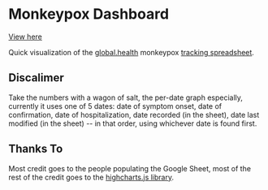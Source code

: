 # Monkeypox Dashboard

[View here](https://george3d6.github.io/Monkeypox-Dashboard/)

Quick visualization of the [global.health](https://global.health/) monkeypox [tracking spreadsheet](https://docs.google.com/spreadsheets/d/1CEBhao3rMe-qtCbAgJTn5ZKQMRFWeAeaiXFpBY3gbHE/edit#gid=0).

## Discalimer
Take the numbers with a wagon of salt, the per-date graph especially, currently it uses one of 5 dates: date of symptom onset, date of confirmation, date of hospitalization, date recorded (in the sheet), date last modified (in the sheet) -- in that order, using whichever date is found first.

## Thanks To
Most credit goes to the people populating the Google Sheet, most of the rest of the credit goes to the [highcharts.js library](https://www.highcharts.com/).
